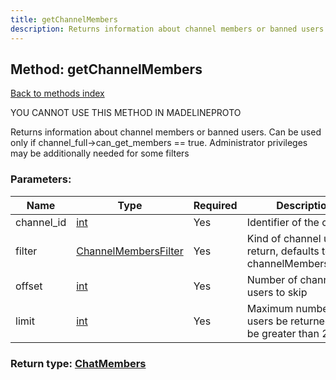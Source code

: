 ```yaml
---
title: getChannelMembers
description: Returns information about channel members or banned users. Can be used only if channel_full->can_get_members == true. Administrator privileges may be additionally needed for some filters
---
```

## Method: getChannelMembers  
[Back to methods index](index.md)


YOU CANNOT USE THIS METHOD IN MADELINEPROTO


Returns information about channel members or banned users. Can be used only if channel_full->can_get_members == true. Administrator privileges may be additionally needed for some filters

### Parameters:

| Name     |    Type       | Required | Description |
|----------|---------------|----------|-------------|
|channel\_id|[int](../types/int.md) | Yes|Identifier of the channel|
|filter|[ChannelMembersFilter](../types/ChannelMembersFilter.md) | Yes|Kind of channel users to return, defaults to channelMembersRecent|
|offset|[int](../types/int.md) | Yes|Number of channel users to skip|
|limit|[int](../types/int.md) | Yes|Maximum number of users be returned, can't be greater than 200|


### Return type: [ChatMembers](../types/ChatMembers.md)


